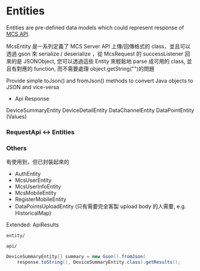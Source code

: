 # Entities

Entities are pre-defined data models which could represent response of [MCS API](https://mcs.mediatek.com/resources/latest/api_references/).



McsEntity 是一系列定義了 MCS Server API 上傳/回傳格式的 class，並且可以透過 gson 來 serialize / deserialize ，從 McsRequest 的 successListener 回來的是 JSONObject, 您可以透過這些 Entity 來輕鬆地 parse 成可用的 class, 並且有對應的 function, 而不需要處理 object.getString("")的問題


Provide simple toJson() and fromJson() methods to convert Java objects to JSON and vice-versa


* Api Response

DeviceSummaryEntity
DeviceDetailEntity
DataChannelEntity
DataPointEntity (Values)



### RequestApi <-> Entities



### Others

有使用到，但已封裝起來的
- AuthEntity
- McsUserEntity
- McsUserInfoEntity
- McsMobileEntity
- RegisterMobileEntity
- DataPointsUploadEntity (只有需要完全客製 upload body 的人需要, e.g. HistoricalMap)


Extended: ApiResults<T>





`entity/`

`api/`


```java
DeviceSummaryEntity[] summary = new Gson().fromJson(
    response.toString(), DeviceSummaryEntity.class).getResults();
```

